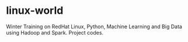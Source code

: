 # linux-world
Winter Training on RedHat Linux, Python, Machine Learning and Big Data using Hadoop and Spark. Project codes.
